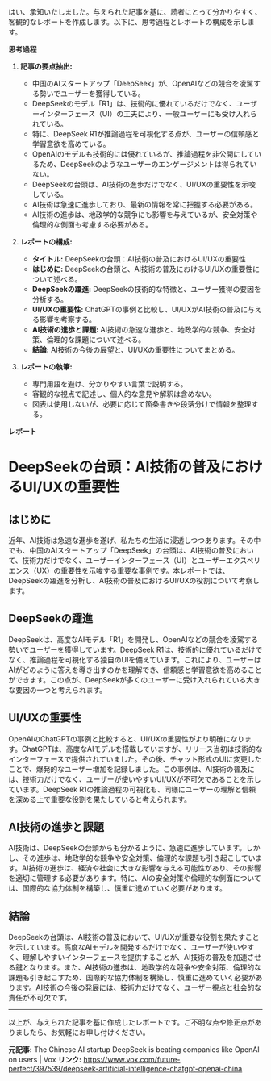 はい、承知いたしました。与えられた記事を基に、読者にとって分かりやすく、客観的なレポートを作成します。以下に、思考過程とレポートの構成を示します。

**思考過程**

1.  **記事の要点抽出:**
    *   中国のAIスタートアップ「DeepSeek」が、OpenAIなどの競合を凌駕する勢いでユーザーを獲得している。
    *   DeepSeekのモデル「R1」は、技術的に優れているだけでなく、ユーザーインターフェース（UI）の工夫により、一般ユーザーにも受け入れられている。
    *   特に、DeepSeek R1が推論過程を可視化する点が、ユーザーの信頼感と学習意欲を高めている。
    *   OpenAIのモデルも技術的には優れているが、推論過程を非公開にしているため、DeepSeekのようなユーザーのエンゲージメントは得られていない。
    *   DeepSeekの台頭は、AI技術の進歩だけでなく、UI/UXの重要性を示唆している。
    *   AI技術は急速に進歩しており、最新の情報を常に把握する必要がある。
    *   AI技術の進歩は、地政学的な競争にも影響を与えているが、安全対策や倫理的な側面も考慮する必要がある。

2.  **レポートの構成:**
    *   **タイトル:** DeepSeekの台頭：AI技術の普及におけるUI/UXの重要性
    *   **はじめに:** DeepSeekの台頭と、AI技術の普及におけるUI/UXの重要性について述べる。
    *   **DeepSeekの躍進:** DeepSeekの技術的な特徴と、ユーザー獲得の要因を分析する。
    *   **UI/UXの重要性:** ChatGPTの事例と比較し、UI/UXがAI技術の普及に与える影響を考察する。
    *   **AI技術の進歩と課題:** AI技術の急速な進歩と、地政学的な競争、安全対策、倫理的な課題について述べる。
    *   **結論:** AI技術の今後の展望と、UI/UXの重要性についてまとめる。

3.  **レポートの執筆:**
    *   専門用語を避け、分かりやすい言葉で説明する。
    *   客観的な視点で記述し、個人的な意見や解釈は含めない。
    *   図表は使用しないが、必要に応じて箇条書きや段落分けで情報を整理する。

**レポート**

# DeepSeekの台頭：AI技術の普及におけるUI/UXの重要性

## はじめに

近年、AI技術は急速な進歩を遂げ、私たちの生活に浸透しつつあります。その中でも、中国のAIスタートアップ「DeepSeek」の台頭は、AI技術の普及において、技術力だけでなく、ユーザーインターフェース（UI）とユーザーエクスペリエンス（UX）の重要性を示唆する重要な事例です。本レポートでは、DeepSeekの躍進を分析し、AI技術の普及におけるUI/UXの役割について考察します。

## DeepSeekの躍進

DeepSeekは、高度なAIモデル「R1」を開発し、OpenAIなどの競合を凌駕する勢いでユーザーを獲得しています。DeepSeek R1は、技術的に優れているだけでなく、推論過程を可視化する独自のUIを備えています。これにより、ユーザーはAIがどのように答えを導き出すのかを理解でき、信頼感と学習意欲を高めることができます。この点が、DeepSeekが多くのユーザーに受け入れられている大きな要因の一つと考えられます。

## UI/UXの重要性

OpenAIのChatGPTの事例と比較すると、UI/UXの重要性がより明確になります。ChatGPTは、高度なAIモデルを搭載していますが、リリース当初は技術的なインターフェースで提供されていました。その後、チャット形式のUIに変更したことで、爆発的なユーザー増加を記録しました。この事例は、AI技術の普及には、技術力だけでなく、ユーザーが使いやすいUI/UXが不可欠であることを示しています。DeepSeek R1の推論過程の可視化も、同様にユーザーの理解と信頼を深める上で重要な役割を果たしていると考えられます。

## AI技術の進歩と課題

AI技術は、DeepSeekの台頭からも分かるように、急速に進歩しています。しかし、その進歩は、地政学的な競争や安全対策、倫理的な課題も引き起こしています。AI技術の進歩は、経済や社会に大きな影響を与える可能性があり、その影響を適切に管理する必要があります。特に、AIの安全対策や倫理的な側面については、国際的な協力体制を構築し、慎重に進めていく必要があります。

## 結論

DeepSeekの台頭は、AI技術の普及において、UI/UXが重要な役割を果たすことを示しています。高度なAIモデルを開発するだけでなく、ユーザーが使いやすく、理解しやすいインターフェースを提供することが、AI技術の普及を加速させる鍵となります。また、AI技術の進歩は、地政学的な競争や安全対策、倫理的な課題も引き起こすため、国際的な協力体制を構築し、慎重に進めていく必要があります。AI技術の今後の発展には、技術力だけでなく、ユーザー視点と社会的な責任が不可欠です。

---

以上が、与えられた記事を基に作成したレポートです。ご不明な点や修正点がありましたら、お気軽にお申し付けください。


**元記事:** The Chinese AI startup DeepSeek is beating companies like OpenAI on users | Vox
**リンク:** https://www.vox.com/future-perfect/397539/deepseek-artificial-intelligence-chatgpt-openai-china